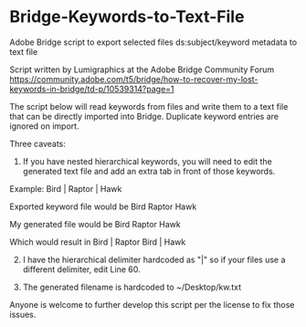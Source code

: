 # Bridge-Keywords-to-Text-File
Adobe Bridge script to export selected files ds:subject/keyword metadata to text file

Script written by Lumigraphics at the Adobe Bridge Community Forum
https://community.adobe.com/t5/bridge/how-to-recover-my-lost-keywords-in-bridge/td-p/10539314?page=1

The script below will read keywords from files and write them to a text file that can be directly imported into Bridge. Duplicate keyword entries are ignored on import.

Three caveats:

1. If you have nested hierarchical keywords, you will need to edit the generated text file and add an extra tab in front of those keywords.

Example:
Bird | Raptor | Hawk

Exported keyword file would be
Bird
<tab>Raptor
<tab><tab>Hawk
  
My generated file would be
Bird
<tab>Raptor
<tab>Hawk

Which would result in
Bird | Raptor
Bird | Hawk
  
2. I have the hierarchical delimiter hardcoded as "|" so if your files use a different delimiter, edit Line 60.

3. The generated filename is hardcoded to ~/Desktop/kw.txt

Anyone is welcome to further develop this script per the license to fix those issues.
